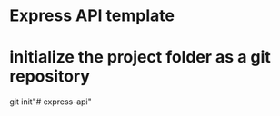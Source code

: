 # Express API template

# initialize the project folder as a git repository
git init"# express-api" 
